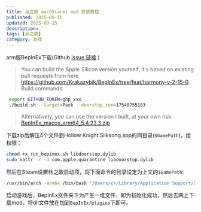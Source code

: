 ```yaml
---
title: 丝之歌 macOS(arm) mod 安装教程
published: 2025-09-15
updated: 2025-09-15
description: ''
tags: [丝之歌]
category: 游戏
---
```


arm版BepInEx下载(Github [issue 链接](https://github.com/BepInEx/BepInEx/issues/899) )

> You can build the Apple Silicon version yourself, it's based on existing pull requests from here https://github.com/Krakazybik/BepInEx/tree/feat/harmony-v-2-15-0. Build commands:
```bash
 export GITHUB_TOKEN=ghp_xxx
 ./build.sh --target=Pack --doorstop_run=17548755183
```
> Alternatively, you can use the version I built, at your own risk.
[BepInEx_macos_arm64_5.4.23.3.zip](https://github.com/user-attachments/files/22302507/BepInEx_macos_arm64_5.4.23.3.zip)

下载zip后解压4个文件到Hollow Knight Silksong.app的同目录(`$GamePath`)，给权限：

```bash
chmod +x run_bepinex.sh libdoorstop.dylib
sudo xattr -r -d com.apple.quarantine libdoorstop.dylib
```

然后在Steam设置丝之歌启动项，将下面命令的目录设定为上文的`$GamePath`:

```bash
/usr/bin/arch -arm64 /bin/bash "/Users/cr/Library/Application Support/Steam/steamapps/common/Hollow Knight Silksong/run_bepinex.sh" %command%
```

启动游戏后，BepInEx文件夹下为产生一堆文件，即为初始化成功，然后去网上下载mod，将dll文件放在加到`BepInEx/pligins`下即可。

